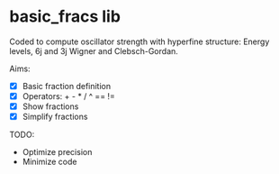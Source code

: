 # **basic_fracs** lib

Coded to compute oscillator strength with hyperfine structure: Energy levels, 6j and 3j Wigner and Clebsch-Gordan.

Aims:
- [x] Basic fraction definition
- [x] Operators: + - * / ^ == !=
- [x] Show fractions
- [x] Simplify fractions

TODO:

* Optimize precision
* Minimize code
